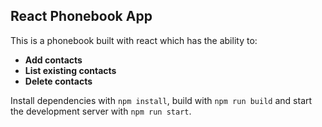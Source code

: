 ## React Phonebook App
This is a phonebook built with react which has the ability to:
* **Add contacts**
* **List existing contacts**
* **Delete contacts**

Install dependencies with ```npm install```, build with ```npm run build``` and start the development server with ```npm run start```.
